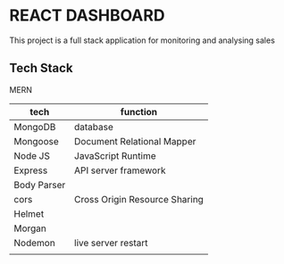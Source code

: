 # REACT DASHBOARD

This project is a full stack application for monitoring and analysing sales

  

## Tech Stack

MERN

| tech        | function                      |
| ----------- | ----------------------------- |
| MongoDB     | database                      |
| Mongoose    | Document Relational Mapper    |
| Node JS     | JavaScript Runtime            |
| Express     | API server framework          |
| Body Parser |                               |
| cors        | Cross Origin Resource Sharing |
| Helmet      |                               |
| Morgan      |                               |
| Nodemon     | live server restart           |
|             |                               |
 


